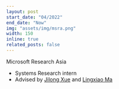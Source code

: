 ```yaml
---
layout: post
start_date: "04/2022"
end_date: "Now"
img: "assets/img/msra.png"
width: 150
inline: true
related_posts: false
---
```


  Microsoft Research Asia
- Systems Research intern
- Advised by [Jilong Xue](https://www.microsoft.com/en-us/research/people/jxue/) and [Lingxiao Ma](https://xysmlx.github.io/)